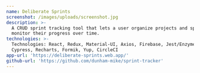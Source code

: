 ```yaml
---
name: Deliberate Sprints
screenshot: /images/uploads/screenshot.jpg
description: >-
  A CRUD sprint tracking tool that lets a user organize projects and sprints and
  monitor their progress over time.
technologies: >-
  Technologies: React, Redux, Material-UI, Axios, Firebase, Jest/Enzyme,
  Cypress, Recharts, Formik, Yup, CircleCI
app-url: 'https://deliberate-sprints.web.app/'
github-url: 'https://github.com/dunham-mike/sprint-tracker'
---
```

